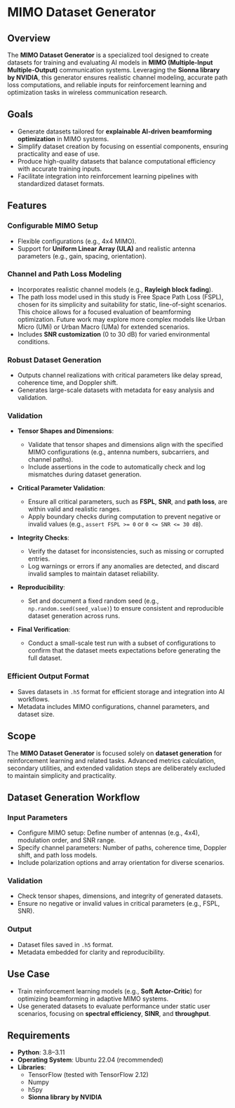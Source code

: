 # MIMO Dataset Generator

## Overview
The **MIMO Dataset Generator** is a specialized tool designed to create datasets for training and evaluating AI models in **MIMO (Multiple-Input Multiple-Output)** communication systems. Leveraging the **Sionna library by NVIDIA**, this generator ensures realistic channel modeling, accurate path loss computations, and reliable inputs for reinforcement learning and optimization tasks in wireless communication research.

## Goals
- Generate datasets tailored for **explainable AI-driven beamforming optimization** in MIMO systems.
- Simplify dataset creation by focusing on essential components, ensuring practicality and ease of use.
- Produce high-quality datasets that balance computational efficiency with accurate training inputs.
- Facilitate integration into reinforcement learning pipelines with standardized dataset formats.

## Features
### Configurable MIMO Setup
- Flexible configurations (e.g., 4x4 MIMO).
- Support for **Uniform Linear Array (ULA)** and realistic antenna parameters (e.g., gain, spacing, orientation).

### Channel and Path Loss Modeling
- Incorporates realistic channel models (e.g., **Rayleigh block fading**).
- The path loss model used in this study is Free Space Path Loss (FSPL), chosen for its simplicity and suitability for static, line-of-sight scenarios. This choice allows for a focused evaluation of beamforming optimization. Future work may explore more complex models like Urban Micro (UMi) or Urban Macro (UMa) for extended scenarios.
- Includes **SNR customization** (0 to 30 dB) for varied environmental conditions.

### Robust Dataset Generation
- Outputs channel realizations with critical parameters like delay spread, coherence time, and Doppler shift.
- Generates large-scale datasets with metadata for easy analysis and validation.

### Validation
- **Tensor Shapes and Dimensions**:
  - Validate that tensor shapes and dimensions align with the specified MIMO configurations (e.g., antenna numbers, subcarriers, and channel paths).
  - Include assertions in the code to automatically check and log mismatches during dataset generation.

- **Critical Parameter Validation**:
  - Ensure all critical parameters, such as **FSPL**, **SNR**, and **path loss**, are within valid and realistic ranges.
  - Apply boundary checks during computation to prevent negative or invalid values (e.g., `assert FSPL >= 0` or `0 <= SNR <= 30 dB`).

- **Integrity Checks**:
  - Verify the dataset for inconsistencies, such as missing or corrupted entries.
  - Log warnings or errors if any anomalies are detected, and discard invalid samples to maintain dataset reliability.

- **Reproducibility**:
  - Set and document a fixed random seed (e.g., `np.random.seed(seed_value)`) to ensure consistent and reproducible dataset generation across runs.

- **Final Verification**:
  - Conduct a small-scale test run with a subset of configurations to confirm that the dataset meets expectations before generating the full dataset.


### Efficient Output Format
- Saves datasets in `.h5` format for efficient storage and integration into AI workflows.
- Metadata includes MIMO configurations, channel parameters, and dataset size.

## Scope
The **MIMO Dataset Generator** is focused solely on **dataset generation** for reinforcement learning and related tasks. Advanced metrics calculation, secondary utilities, and extended validation steps are deliberately excluded to maintain simplicity and practicality.

## Dataset Generation Workflow
### Input Parameters
- Configure MIMO setup: Define number of antennas (e.g., 4x4), modulation order, and SNR range.
- Specify channel parameters: Number of paths, coherence time, Doppler shift, and path loss models.
- Include polarization options and array orientation for diverse scenarios.

### Validation
- Check tensor shapes, dimensions, and integrity of generated datasets.
- Ensure no negative or invalid values in critical parameters (e.g., FSPL, SNR).

### Output
- Dataset files saved in `.h5` format.
- Metadata embedded for clarity and reproducibility.

##  Use Case
- Train reinforcement learning models (e.g., **Soft Actor-Critic**) for optimizing beamforming in adaptive MIMO systems.
- Use generated datasets to evaluate performance under static user scenarios, focusing on **spectral efficiency**, **SINR**, and **throughput**.

## Requirements
- **Python**: 3.8–3.11
- **Operating System**: Ubuntu 22.04 (recommended)
- **Libraries**:
  - TensorFlow (tested with TensorFlow 2.12)
  - Numpy
  - h5py
  - **Sionna library by NVIDIA**
